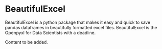 # BeautifulExcel

BeautifulExcel is a python package that makes it easy and quick to save pandas dataframes in beautifully formatted excel files. BeautifulExcel is the Openpyxl for Data Scientists with a deadline.

Content to be added.